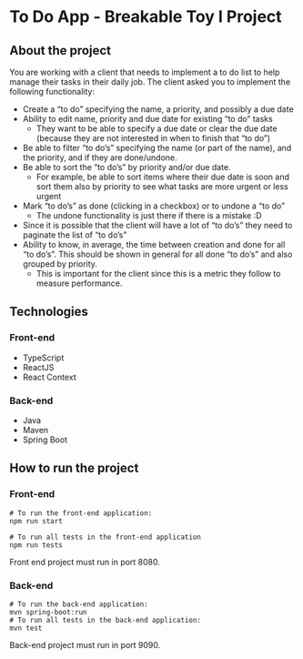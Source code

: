 # To Do App - Breakable Toy I Project


## About the project
You are working with a client that needs to implement a to do list to help manage their tasks in their daily job. The client asked you to implement the following functionality:
- Create a “to do” specifying the name, a priority, and possibly a due date
- Ability to edit name, priority and due date for existing “to do” tasks
  - They want to be able to specify a due date or clear the due date (because they are not interested in when to finish that “to do”)
- Be able to filter “to do’s” specifying the name (or part of the name), and the priority, and if they are done/undone.
- Be able to sort the “to do’s” by priority and/or due date. 
  - For example, be able to sort items where their due date is soon and sort them also by priority to see what tasks are more urgent or less urgent
- Mark “to do’s” as done (clicking in a checkbox) or to undone a “to do”
  - The undone functionality is just there if there is a mistake :D
- Since it is possible that the client will have a lot of “to do’s” they need to paginate the list of “to do’s”
- Ability to know, in average, the time between creation and done for all “to do’s”. This should be shown in general for all done “to do’s” and also grouped by priority.
  - This is important for the client since this is a metric they follow to measure performance.


## Technologies
### Front-end
- TypeScript
- ReactJS
- React Context

### Back-end
- Java
- Maven
- Spring Boot


## How to run the project
### Front-end
```
# To run the front-end application:
npm run start

# To run all tests in the front-end application
npm run tests
```
Front end project must run in port 8080.

### Back-end
```
# To run the back-end application:
mvn spring-boot:run
# To run all tests in the back-end application:
mvn test
```
Back-end project must run in port 9090.
